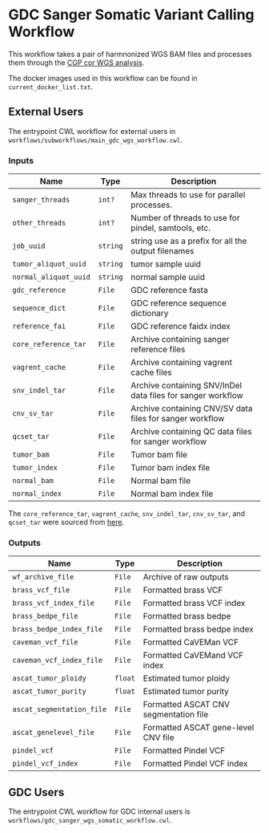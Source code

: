 # GDC Sanger Somatic Variant Calling Workflow
 
This workflow takes a pair of harmnonized WGS BAM files and processes them through the
[CGP cor WGS analysis](https://github.com/cancerit/dockstore-cgpwgs).

The docker images used in this workflow can be found in `current_docker_list.txt`.

## External Users

The entrypoint CWL workflow for external users in `workflows/subworkflows/main_gdc_wgs_workflow.cwl`.

### Inputs

| Name | Type | Description |
| ---- | ---- | ----------- |
| `sanger_threads` | `int?` | Max threads to use for parallel processes. |
| `other_threads` | `int?` | Number of threads to use for pindel, samtools, etc. |
| `job_uuid` | `string` | string use as a prefix for all the output filenames |
| `tumor_aliquot_uuid` | `string` | tumor sample uuid |
| `normal_aliquot_uuid` | `string` | normal sample uuid |
| `gdc_reference` | `File` | GDC reference fasta |
| `sequence_dict` | `File` | GDC reference sequence dictionary |
| `reference_fai` | `File` | GDC reference faidx index |
| `core_reference_tar` | `File` | Archive containing sanger reference files |
| `vagrent_cache` | `File` | Archive containing vagrent cache files |
| `snv_indel_tar` | `File` | Archive containing SNV/InDel data files for sanger workflow |
| `cnv_sv_tar` | `File` | Archive containing CNV/SV data files for sanger workflow |
| `qcset_tar` | `File` | Archive containing QC data files for sanger workflow |
| `tumor_bam` | `File` | Tumor bam file |
| `tumor_index` | `File` | Tumor bam index file |
| `normal_bam` | `File` | Normal bam file |
| `normal_index` | `File` | Normal bam index file |

The `core_reference_tar`, `vagrent_cache`, `snv_indel_tar`, `cnv_sv_tar`, and `qcset_tar` were sourced
from [here](https://github.com/cancerit/dockstore-cgpwgs/wiki/Reference-archives).

### Outputs

| Name | Type | Description |
| ---- | ---- | ----------- |
| `wf_archive_file` | `File` | Archive of raw outputs |
| `brass_vcf_file` | `File` | Formatted brass VCF |
| `brass_vcf_index_file` | `File` | Formatted brass VCF index |
| `brass_bedpe_file` | `File` | Formatted brass bedpe |
| `brass_bedpe_index_file` | `File` | Formatted brass bedpe index |
| `caveman_vcf_file` | `File` | Formatted CaVEMan VCF |
| `caveman_vcf_index_file` | `File` | Formatted CaVEMand VCF index |
| `ascat_tumor_ploidy` | `float` | Estimated tumor ploidy |
| `ascat_tumor_purity` | `float` | Estimated tumor purity |
| `ascat_segmentation_file` | `File` | Formatted ASCAT CNV segmentation file |
| `ascat_genelevel_file` | `File` | Formatted ASCAT gene-level CNV file |
| `pindel_vcf` | `File` | Formatted Pindel VCF |
| `pindel_vcf_index` | `File` | Formatted Pindel VCF index |

## GDC Users

The entrypoint CWL workflow for GDC internal users is `workflows/gdc_sanger_wgs_somatic_workflow.cwl`.
